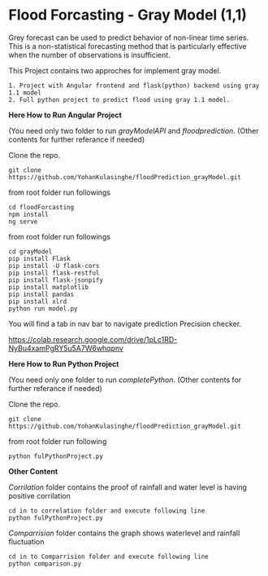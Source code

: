 # Flood Forcasting - Gray Model (1,1)

Grey forecast can be used to predict behavior of non-linear time series. This is a non-statistical forecasting method that is particularly effective when the number of observations is insufficient.

This Project contains two approches for implement gray model.

    1. Project with Angular frontend and flask(python) backend using gray 1.1 model 
    2. Full python project to predict flood using gray 1.1 model.

**Here How to Run Angular Project**

(You need only two folder to run _grayModelAPI_ and _floodprediction_. (Other contents for further referance if needed)

Clone the repo. 
```
git clone https://github.com/YohanKulasinghe/floodPrediction_grayModel.git
```

from root folder run followings
```
cd floodForcasting
npm install
ng serve
```

from root folder run followings
```
cd grayModel
pip install Flask
pip install -U flask-cors
pip install flask-restful
pip install flask-jsonpify
pip install matplotlib
pip install pandas
pip install xlrd
python run model.py
```

You will find a tab in nav bar to navigate prediction Precision checker.

https://colab.research.google.com/drive/1pLc1RD-NyBu4xamPgRY5u5A7W6whqpnv 

**Here How to Run Python Project**

(You need only one folder to run _completePython_. (Other contents for further referance if needed)

Clone the repo. 
```
git clone https://github.com/YohanKulasinghe/floodPrediction_grayModel.git
```

from root folder run following 
```
python fulPythonProject.py
```

**Other Content**

_Corrilation_ folder contains the proof of rainfall and water level is having
positive corrilation 

```
cd in to correlation folder and execute following line 
python fulPythonProject.py
```

_Comparrision_ folder contains the graph shows waterlevel and rainfall fluctuation 
 
```
cd in to Comparrision folder and execute following line
python comparison.py
```
